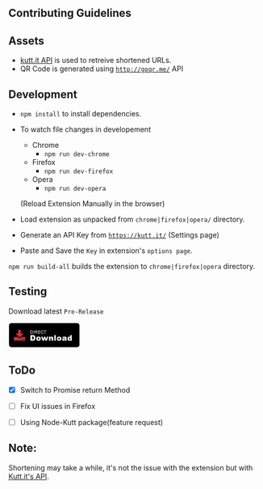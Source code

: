 ## Contributing Guidelines

## Assets
- [kutt.it API](https://github.com/thedevs-network/kutt#api) is used to retreive shortened URLs.
- QR Code is generated using <a href="http://goqr.me/">`http://goqr.me/`</a> API

## Development
- `npm install` to install dependencies.
- To watch file changes in developement
    - Chrome
        - `npm run dev-chrome`
    - Firefox
        - `npm run dev-firefox`       
    - Opera
        - `npm run dev-opera`  

    (Reload Extension Manually in the browser)
- Load extension as unpacked from `chrome|firefox|opera/` directory.
- Generate an API Key from <a href="https://kutt.it">`https://kutt.it/`</a> (Settings page)
- Paste and Save the `Key` in extension's `options page`.

`npm run build-all` builds the extension to `chrome|firefox|opera` directory.

## Testing
Download latest `Pre-Release`

[<img src=".github/assets/direct-download.png"
alt="Direct download"
height="50">](https://github.com/abhijithvijayan/kuttUrl-browser-extension/releases)

## ToDo

- [x] Switch to Promise return Method
- [ ] Fix UI issues in Firefox
- [ ] Using Node-Kutt package(feature request)


## Note:
Shortening may take a while, it's not the issue with the extension but with <a href="https://github.com/thedevs-network/kutt">Kutt.it's API</a>.